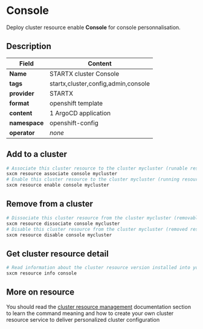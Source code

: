 # Console

Deploy cluster resource enable **Console** for console personnalisation.

## Description

| Field         | Content                             |
| ------------- | ----------------------------------- |
| **Name**      | STARTX cluster Console              |
| **tags**      | startx,cluster,config,admin,console |
| **provider**  | STARTX                              |
| **format**    | openshift template                  |
| **content**   | 1 ArgoCD application                |
| **namespace** | openshift-config                    |
| **operator**  | _none_                              |

## Add to a cluster

```bash
# Associate this cluster resource to the cluster mycluster (runable resource)
sxcm resource associate console mycluster
# Enable this cluster resource to the cluster mycluster (running resource)
sxcm resource enable console mycluster
```

## Remove from a cluster

```bash
# Dissociate this cluster resource from the cluster mycluster (removable resource)
sxcm resource dissociate console mycluster
# Disable this cluster resource from the cluster mycluster (removed resource)
sxcm resource disable console mycluster
```

## Get cluster resource detail

```bash
# Read information about the cluster resource version installed into your host (local)
sxcm resource info console
```

## More on resource

You should read the [cluster resource management](../../4-cluster-resources) documentation section to learn the command
meaning and how to create your own cluster resource service to deliver personalized cluster configuration